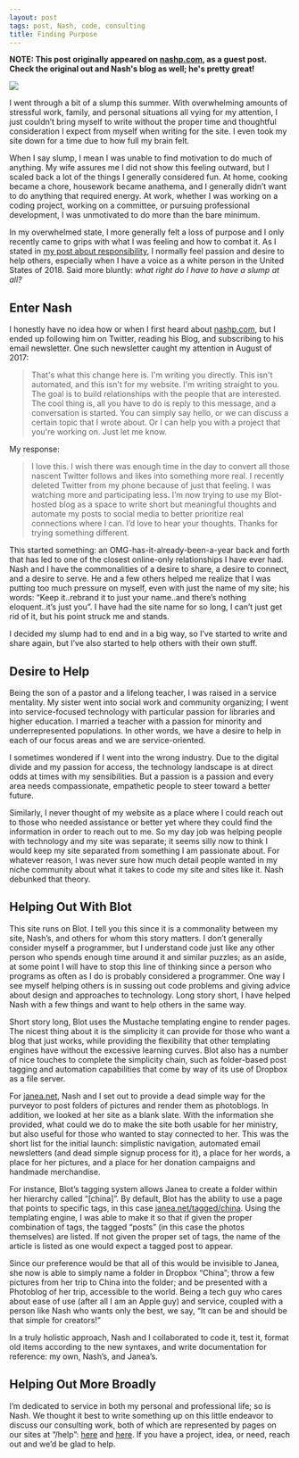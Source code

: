 ```yaml
---
layout: post
tags: post, Nash, code, consulting
title: Finding Purpose
---
```


**NOTE: This post originally appeared on [nashp.com](https://nashp.com/finding-purpose-by-jay-ray), as a guest post. Check the original out and Nash's blog as well; he's pretty great!**

![][image-1]

I went through a bit of a slump this summer. With overwhelming amounts of stressful work, family, and personal situations all vying for my attention, I just couldn’t bring myself to write without the proper time and thoughtful consideration I expect from myself when writing for the site. I even took my site down for a time due to how full my brain felt.

When I say slump, I mean I was unable to find motivation to do much of anything. My wife assures me I did not show this feeling outward, but I scaled back a lot of the things I generally considered fun. At home, cooking became a chore, housework became anathema, and I generally didn’t want to do anything that required energy. At work, whether I was working on a coding project,  working on a committee, or pursuing professional development, I was unmotivated to do more than the bare minimum.

In my overwhelmed state, I more generally felt a loss of purpose and I only recently came to grips with what I was feeling and how to combat it. As I stated in [my post about responsibility](https://engineeredeloquence.com/2018/07/responsibility), I normally feel passion and desire to help others, especially when I have a voice as a white person in the United States of 2018. Said more bluntly: _what right do I have to have a slump at all?_

## Enter Nash

I honestly have no idea how or when I first heard about [nashp.com][6], but I ended up following him on Twitter, reading his Blog, and subscribing to his email newsletter. One such newsletter caught my attention in August of 2017:

> That's what this change here is. I'm writing you directly. This isn't automated, and this isn't for my website. I'm writing straight to you. The goal is to build relationships with the people that are interested. The cool thing is, all you have to do is reply to this message, and a conversation is started. You can simply say hello, or we can discuss a certain topic that I wrote about. Or I can help you with a project that you're working on. Just let me know.

My response:

> I love this. I wish there was enough time in the day to convert all those nascent Twitter follows and likes into something more real. I recently deleted Twitter from my phone because of just that feeling. I was watching more and participating less. I’m now trying to use my Blot-hosted blog as a space to write short but meaningful thoughts and automate my posts to social media to better prioritize real connections where I can. I’d love to hear your thoughts. Thanks for trying something different.

This started something: an OMG-has-it-already-been-a-year back and forth that has led to one of the closest online-only relationships I have ever had. Nash and I have the commonalities of a desire to share, a desire to connect, and a desire to serve. He and a few others helped me realize that I was putting too much pressure on myself, even with just the name of my site; his words: “Keep it..rebrand it to just your name..and there’s nothing eloquent..it’s just you”. I have had the site name for so long, I can’t just get rid of it, but his point struck me and stands.

I decided my slump had to end and in a big way, so I’ve started to write and share again, but I’ve also started to help others with their own stuff.

## Desire to Help

Being the son of a pastor and a lifelong teacher, I was raised in a service mentality. My sister went into social work and community organizing; I went into service-focused technology with particular passion for libraries and higher education. I married a teacher with a passion for minority and underrepresented populations. In other words, we have a desire to help in each of our focus areas and we are service-oriented.

I sometimes wondered if I went into the wrong industry. Due to the digital divide and my passion for access, the technology landscape is at direct odds at times with my sensibilities. But a passion is a passion and every area needs compassionate, empathetic people to steer toward a better future.

Similarly, I never thought of my website as a place where I could reach out to those who needed assistance or better yet where they could find the information in order to reach out to me. So my day job was helping people with technology and my site was separate; it seems silly now to think I would keep my site separated from something I am passionate about. For whatever reason, I was never sure how much detail people wanted in my niche community about what it takes to code my site and sites like it. Nash debunked that theory.

## Helping Out With Blot

This site runs on Blot. I tell you this since it is a commonality between my site, Nash’s, and others for whom this story matters. I don’t generally consider myself a programmer, but I understand code just like any other person who spends enough time around it and similar puzzles; as an aside, at some point I will have to stop this line of thinking since a person who programs as often as I do is probably considered a programmer. One way I see myself helping others is in sussing out code problems and giving advice about design and approaches to technology. Long story short, I have helped Nash with a few things and want to help others in the same way.

Short story long, Blot uses the Mustache templating engine to render pages. The nicest thing about it is the simplicity it can provide for those who want a blog that just works, while providing the flexibility that other templating engines have without the excessive learning curves. Blot also has a number of nice touches to complete the simplicity chain, such as folder-based post tagging and automation capabilities that come by way of its use of Dropbox as a file server.

For [janea.net][7], Nash and I set out to provide a dead simple way for the purveyor to post folders of pictures and render them as photoblogs. In addition, we looked at her site as a blank slate. With the information she provided, what could we do to make the site both usable for her ministry, but also useful for those who wanted to stay connected to her. This was the short list for the initial launch: simplistic navigation, automated email newsletters (and dead simple signup process for it), a place for her words, a place for her pictures, and a place for her donation campaigns and handmade merchandise.

For instance, Blot’s tagging system allows Janea to create a folder within her hierarchy called “[china]”. By default, Blot has the ability to use a page that points to specific tags, in this case [janea.net/tagged/china][8]. Using the templating engine, I was able to make it so that if given the proper combination of tags, the tagged “posts” (in this case the photos themselves) are listed. If not given the proper set of tags, the name of the article is listed as one would expect a tagged post to appear.

Since our preference would be that all of this would be invisible to Janea, she now is able to simply name a folder in Dropbox “China”; throw a few pictures from her trip to China into the folder; and be presented with a Photoblog of her trip, accessible to the world. Being a tech guy who cares about ease of use (after all I am an Apple guy) and service, coupled with a person like Nash who wants only the best, we say, “It can be and should be that simple for creators!”

In a truly holistic approach, Nash and I collaborated to code it, test it, format old items according to the new syntaxes, and write documentation for reference: my own, Nash’s, and Janea’s.

## Helping Out More Broadly

I’m dedicated to service in both my personal and professional life; so is Nash. We thought it best to write something up on this little endeavor to discuss our consulting work, both of which are represented by pages on our sites at “/help”: [here][9] and [here][10]. If you have a project, idea, or need, reach out and we’d be glad to help.

[1]:	https://engineeredeloquence.com/
[2]:	https://www.janea.net
[3]:	https://www.janea.net/one-saturday-morning
[4]:	https://blot.im/
[5]:	https://www.janea.net/
[6]:	https://nashp.com
[7]:	https://www.janea.net
[8]:	https://www.janea.net/tagged/china
[9]:	https://engineeredeloquence.com/help
[10]:	https://nashp.com/help

[image-1]:	https://i.imgur.com/V3lNAnn.jpg